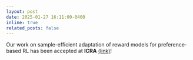 ```yaml
---
layout: post
date: 2025-01-27 16:11:00-0400
inline: true
related_posts: false
---
```


Our work on sample-efficient adaptation of reward models for preference-based RL has been accepted at **ICRA** <a href="https://arxiv.org/abs/2504.10002">(link)</a>!
